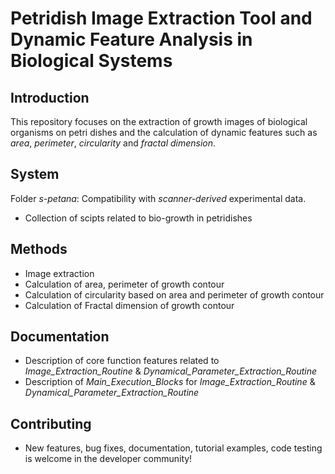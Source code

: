 # Petridish Image Extraction Tool and Dynamic Feature Analysis in Biological Systems

## Introduction
This repository focuses on the extraction of growth images of biological organisms on petri dishes and the calculation of dynamic features such as _area_, _perimeter_, _circularity_ and _fractal dimension_.

## System 
Folder _s-petana_: Compatibility with _scanner-derived_ experimental data.
* Collection of scipts related to bio-growth in petridishes

## Methods

* Image extraction
* Calculation of area, perimeter of growth contour
* Calculation of circularity based on area and perimeter of growth contour
* Calculation of Fractal dimension of growth contour

## Documentation

* Description of core function features related to _Image_Extraction_Routine_ & _Dynamical_Parameter_Extraction_Routine_
* Description of _Main_Execution_Blocks_ for _Image_Extraction_Routine_ & _Dynamical_Parameter_Extraction_Routine_



## Contributing

* New features, bug fixes, documentation, tutorial examples, code testing is welcome in the developer community!
